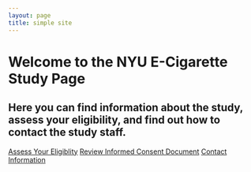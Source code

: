 ```yaml
---
layout: page
title: simple site
---
```


# Welcome to the NYU E-Cigarette Study Page

## Here you can find information about the study, assess your eligibility, and find out how to contact the study staff. 

[Assess Your Eligiblity](https://nyu.qualtrics.com/jfe/form/SV_7R0troHmfry4MDj)
[Review Informed Consent Document](pages/consent_link.html)
[Contact Information](pages/contact_info.html)
